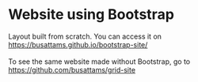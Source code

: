 # Website using Bootstrap
Layout built from scratch.
You can access it on https://busattams.github.io/bootstrap-site/
<br><br>
To see the same website made without Bootstrap, go to https://github.com/busattams/grid-site
